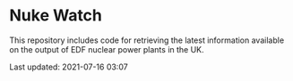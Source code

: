 # Nuke Watch

This repository includes code for retrieving the latest information available on the output of EDF nuclear power plants in the UK.

Last updated: 2021-07-16 03:07